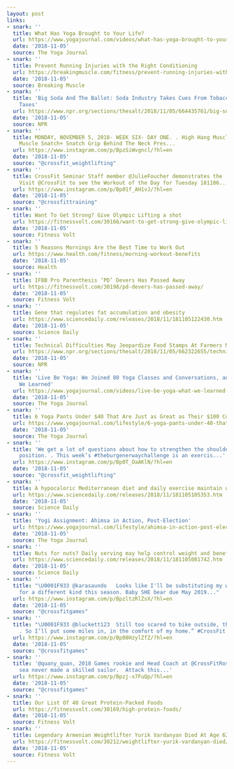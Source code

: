 ```yaml
---
layout: post
links:
- snark: ''
  title: What Has Yoga Brought to Your Life?
  url: https://www.yogajournal.com/videos/what-has-yoga-brought-to-your-life
  date: '2018-11-05'
  source: The Yoga Journal
- snark: ''
  title: Prevent Running Injuries with the Right Conditioning
  url: https://breakingmuscle.com/fitness/prevent-running-injuries-with-the-right-conditioning
  date: '2018-11-05'
  source: Breaking Muscle
- snark: ''
  title: 'Big Soda And The Ballot: Soda Industry Takes Cues From Tobacco To Combat
    Taxes'
  url: https://www.npr.org/sections/thesalt/2018/11/05/664435761/big-soda-and-the-ballot-soda-industry-takes-cues-from-tobacco-to-combat-taxes?utm_medium=RSS&utm_campaign=fitnessnutrition
  date: '2018-11-05'
  source: NPR
- snark: ''
  title: MONDAY, NOVEMBER 5, 2018- WEEK SIX- DAY ONE. . High Hang Muscle Snatch +
    Muscle Snatch+ Snatch Grip Behind The Neck Pres...
  url: https://www.instagram.com/p/BpzSiWvgncl/?hl=en
  date: '2018-11-05'
  source: "@crossfit_weightlifting"
- snark: ''
  title: CrossFit Seminar Staff member @JulieFoucher demonstrates the  walking lunge.
    Visit @CrossFit to see the Workout of the Day for Tuesday 181106....
  url: https://www.instagram.com/p/Bp01f_AH1vJ/?hl=en
  date: '2018-11-05'
  source: "@crossfittraining"
- snark: ''
  title: Want To Get Strong? Give Olympic Lifting a shot
  url: https://fitnessvolt.com/30166/want-to-get-strong-give-olympic-lifting-a-shot/
  date: '2018-11-05'
  source: Fitness Volt
- snark: ''
  title: 5 Reasons Mornings Are the Best Time to Work Out
  url: https://www.health.com/fitness/morning-workout-benefits
  date: '2018-11-05'
  source: Health
- snark: ''
  title: IFBB Pro Parenthesis ‘PD’ Devers Has Passed Away
  url: https://fitnessvolt.com/30198/pd-devers-has-passed-away/
  date: '2018-11-05'
  source: Fitness Volt
- snark: ''
  title: Gene that regulates fat accumulation and obesity
  url: https://www.sciencedaily.com/releases/2018/11/181105122430.htm
  date: '2018-11-05'
  source: Science Daily
- snark: ''
  title: Technical Difficulties May Jeopardize Food Stamps At Farmers Markets
  url: https://www.npr.org/sections/thesalt/2018/11/05/662322655/technical-difficulties-may-jeopardize-food-stamps-at-farmers-markets?utm_medium=RSS&utm_campaign=fitnessnutrition
  date: '2018-11-05'
  source: NPR
- snark: ''
  title: 'Live Be Yoga: We Joined 80 Yoga Classes and Conversations, and Here''s What
    We Learned'
  url: https://www.yogajournal.com/videos/live-be-yoga-what-we-learned-during-the-2018-tour
  date: '2018-11-05'
  source: The Yoga Journal
- snark: ''
  title: 6 Yoga Pants Under $40 That Are Just as Great as Their $100 Counterparts
  url: https://www.yogajournal.com/lifestyle/6-yoga-pants-under-40-that-are-just-as-great-as-their-100-counterparts
  date: '2018-11-05'
  source: The Yoga Journal
- snark: ''
  title: 'We get a lot of questions about how to strengthen the shoulders in the overhead
    position. . This week’s #theburgenerwaychallenge is an exercis...'
  url: https://www.instagram.com/p/Bp0T_OaAKlN/?hl=en
  date: '2018-11-05'
  source: "@crossfit_weightlifting"
- snark: ''
  title: A hypocaloric Mediterranean diet and daily exercise maintain weight loss
  url: https://www.sciencedaily.com/releases/2018/11/181105105353.htm
  date: '2018-11-05'
  source: Science Daily
- snark: ''
  title: 'Yogi Assignment: Ahimsa in Action, Post-Election'
  url: https://www.yogajournal.com/lifestyle/ahimsa-in-action-post-election
  date: '2018-11-05'
  source: The Yoga Journal
- snark: ''
  title: Nuts for nuts? Daily serving may help control weight and benefit health
  url: https://www.sciencedaily.com/releases/2018/11/181105081742.htm
  date: '2018-11-05'
  source: Science Daily
- snark: ''
  title: "\U0001F933 @karasaundo   Looks like I'll be substituting my weight vest
    for a different kind this season. Baby SHE bear due May 2019..."
  url: https://www.instagram.com/p/BpzltzRlZsX/?hl=en
  date: '2018-11-05'
  source: "@crossfitgames"
- snark: ''
  title: "\U0001F933 @bluckett123  Still too scared to bike outside, thanks @pvellner
    . So I’ll put some miles in, in the comfort of my home.” #CrossFit..."
  url: https://www.instagram.com/p/Bp08HzylZfZ/?hl=en
  date: '2018-11-05'
  source: "@crossfitgames"
- snark: ''
  title: '@quany_quan, 2018 Games rookie and Head Coach at @CrossFitRoseland: "A smooth
    sea never made a skilled sailor.  Attack this...'
  url: https://www.instagram.com/p/Bpzj-x7FuQp/?hl=en
  date: '2018-11-05'
  source: "@crossfitgames"
- snark: ''
  title: Our List Of 40 Great Protein-Packed Foods
  url: https://fitnessvolt.com/30169/high-protein-foods/
  date: '2018-11-05'
  source: Fitness Volt
- snark: ''
  title: Legendary Armenian Weightlifter Yurik Vardanyan Died At Age 62
  url: https://fitnessvolt.com/30212/weightlifter-yurik-vardanyan-died/
  date: '2018-11-05'
  source: Fitness Volt
---
```

